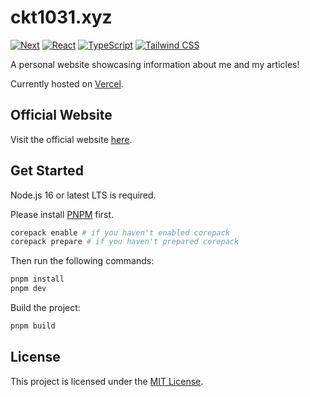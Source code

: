 # ckt1031.xyz

[![Next](https://img.shields.io/badge/Next-black?style=for-the-badge&logo=next.js)](https://nextjs.org)
[![React](https://img.shields.io/badge/react-%2320232a.svg?style=for-the-badge&logo=react)](https://reactjs.org)
[![TypeScript](https://img.shields.io/badge/typescript-%23007ACC.svg?style=for-the-badge&logo=typescript&logoColor=white)](https://www.typescriptlang.org)
[![Tailwind CSS](https://img.shields.io/badge/Tailwind%20CSS-black?style=for-the-badge&logo=tailwind-css)](https://tailwindcss.com)

A personal website showcasing information about me and my articles!

Currently hosted on [Vercel](https://vercel.com).

## Official Website

Visit the official website [here](https://ckt1031.xyz).

## Get Started

Node.js 16 or latest LTS is required.

Please install [PNPM](https://pnpm.io) first.

```bash
corepack enable # if you haven't enabled corepack
corepack prepare # if you haven't prepared corepack
```

Then run the following commands:

```bash
pnpm install
pnpm dev
```

Build the project:

```bash
pnpm build
```

## License

This project is licensed under the [MIT License](LICENSE).
